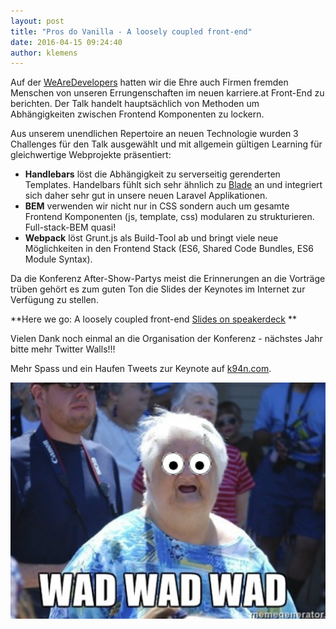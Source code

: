 ```yaml
---
layout: post
title: "Pros do Vanilla - A loosely coupled front-end"
date: 2016-04-15 09:24:40
author: klemens
---
```

Auf der [WeAreDevelopers](http://www.wearedevelopers.org/) hatten wir die Ehre auch Firmen fremden Menschen von unseren Errungenschaften im neuen karriere.at Front-End zu berichten. Der Talk handelt hauptsächlich von Methoden um Abhängigkeiten zwischen Frontend Komponenten zu lockern. <!--more-->

Aus unserem unendlichen Repertoire an neuen Technologie wurden 3 Challenges für den Talk ausgewählt und mit allgemein gültigen Learning für gleichwertige Webprojekte präsentiert:

- **Handlebars** löst die Abhängigkeit zu serverseitig gerenderten Templates. Handelbars fühlt sich sehr ähnlich zu [Blade](https://laravel.com/docs/5.1/blade) an und integriert sich daher sehr gut in unsere neuen Laravel Applikationen.
- **BEM** verwenden wir nicht nur in CSS sondern auch um gesamte Frontend Komponenten (js, template, css) modularen zu strukturieren. Full-stack-BEM quasi!
- **Webpack** löst Grunt.js als Build-Tool ab und bringt viele neue Möglichkeiten in den Frontend Stack (ES6, Shared Code Bundles, ES6 Module Syntax).

Da die Konferenz After-Show-Partys meist die Erinnerungen an die Vorträge trüben gehört es zum guten Ton die Slides der Keynotes im Internet zur Verfügung zu stellen.

**Here we go: A loosely coupled front-end [Slides on speakerdeck](https://speakerdeck.com/k9ordon/a-loosely-coupled-front-end) **

Vielen Dank noch einmal an die Organisation der Konferenz - nächstes Jahr bitte mehr Twitter Walls!!!

Mehr Spass und ein Haufen Tweets zur Keynote auf [k94n.com](https://k94n.com/a-loosely-coupled-front-end). 

![](/assets/images/a-loosely-coupled-front-end/wad.001.png)